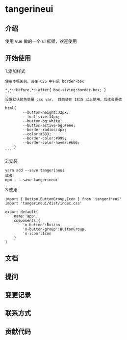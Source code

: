 # tangerineui

## 介绍
使用 vue 做的一个 ui 框架，欢迎使用
## 开始使用
1.添加样式

    使用本框架前，请在 CSS 中开启 border-box
    ```
    *,*::before,*::after{ box-sizing:border-box; }
    ```
    设置默认颜色变量 css var， 目前请在 IE15 以上使用，后续会更改
    ```
    html{
            --button-height:32px;
            --font-size:14px;
            --button-bg:white;
            --button-active-bg:#eee;
            --border-radius:4px;
            --color:#333;
            --border-color:#999;
            --border-color-hover:#666;
        }
    ```
2.安装
```
yarn add --save tangerineui
或者 
npm i --save tangerineui
```
3.使用
```
import { Button,ButtonGroup,Icon } from 'tangerineui'
import 'tangerineui/dist/index.css'

export default{
    name:'app',
    components:{
        'o-button':Button,
        'o-button-group':ButtonGroup,
        'o-icon':Icon
    }
}
```

## 文档
## 提问
## 变更记录
## 联系方式
## 贡献代码